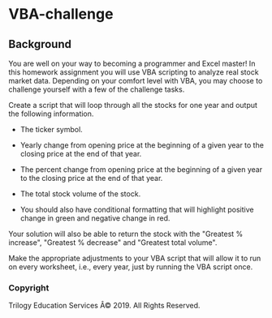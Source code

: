 # VBA-challenge

## Background

You are well on your way to becoming a programmer and Excel master! In this homework assignment you will use VBA scripting to analyze real stock market data. Depending on your comfort level with VBA, you may choose to challenge yourself with a few of the challenge tasks.


Create a script that will loop through all the stocks for one year and output the following information.

  * The ticker symbol.

  * Yearly change from opening price at the beginning of a given year to the closing price at the end of that year.

  * The percent change from opening price at the beginning of a given year to the closing price at the end of that year.

  * The total stock volume of the stock.

* You should also have conditional formatting that will highlight positive change in green and negative change in red.


Your solution will also be able to return the stock with the "Greatest % increase", "Greatest % decrease" and "Greatest total volume".

Make the appropriate adjustments to your VBA script that will allow it to run on every worksheet, i.e., every year, just by running the VBA script once.



### Copyright

Trilogy Education Services Â© 2019. All Rights Reserved.
